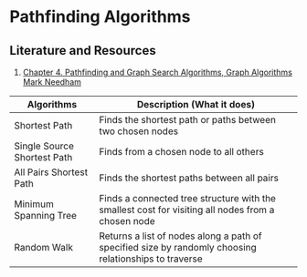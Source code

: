 # Pathfinding Algorithms

## Literature and Resources

1. [Chapter 4. Pathfinding and Graph Search Algorithms, Graph Algorithms Mark Needham](https://learning.oreilly.com/library/view/graph-algorithms/9781492047674/ch04.html)

| Algorithms                  | Description (What it does)                                                                            |
|-----------------------------|-------------------------------------------------------------------------------------------------------|
| Shortest Path               | Finds the shortest path or paths between two chosen nodes                                             |
| Single Source Shortest Path | Finds from a chosen node to all others                                                                |
| All Pairs Shortest Path     | Finds the shortest paths between all pairs                                                            |
| Minimum Spanning Tree       | Finds a connected tree structure with the smallest cost for visiting all nodes from a chosen node     |
| Random Walk                 | Returns a list of nodes along a path of specified size by randomly choosing relationships to traverse |
